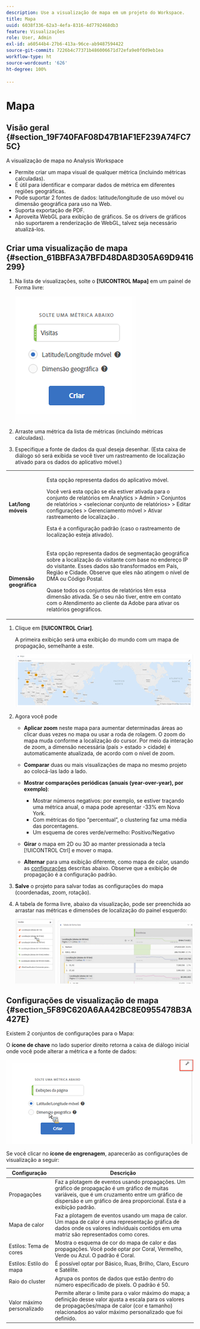 ```yaml
---
description: Use a visualização de mapa em um projeto do Workspace.
title: Mapa
uuid: 6038f336-62a3-4efa-8316-4d7792468db3
feature: Visualizações
role: User, Admin
exl-id: a60544b4-27b6-413a-96ce-ab9487594422
source-git-commit: 7226b4c77371b486006671d72efa9e0f0d9eb1ea
workflow-type: ht
source-wordcount: '626'
ht-degree: 100%

---
```


# Mapa

## Visão geral {#section_19F740FAF08D47B1AF1EF239A74FC75C}

A visualização de mapa no Analysis Workspace

* Permite criar um mapa visual de qualquer métrica (incluindo métricas calculadas).
* É útil para identificar e comparar dados de métrica em diferentes regiões geográficas.
* Pode suportar 2 fontes de dados: latitude/longitude de uso móvel ou dimensão geográfica para uso na Web.
* Suporta exportação de PDF.
* Aproveita WebGL para exibição de gráficos. Se os drivers de gráficos não suportarem a renderização de WebGL, talvez seja necessário atualizá-los.

## Criar uma visualização de mapa {#section_61BBFA3A7BFD48DA8D305A69D9416299}

1. Na lista de visualizações, solte o **[!UICONTROL Mapa]** em um painel de Forma livre:

   ![](assets/map-viz1.png)

1. Arraste uma métrica da lista de métricas (incluindo métricas calculadas).
1. Especifique a fonte de dados da qual deseja desenhar. (Esta caixa de diálogo só será exibida se você tiver um rastreamento de localização ativado para os dados do aplicativo móvel.)

<table id="table_CD54B433464B4282A7524FB187016C47"> 
 <tbody> 
  <tr> 
   <td colname="col1"> <p><b>Lat/long móveis</b> </p> </td> 
   <td colname="col2"> <p>Esta opção representa dados do aplicativo móvel. </p> <p>Você verá esta opção se ela estiver ativada para o conjunto de relatórios em <span class="ignoretag"> <span class="uicontrol"> Analytics </span> &gt; <span class="uicontrol"> Admin </span> &gt; <span class="uicontrol"> Conjuntos de relatórios </span> &gt; <span class="uicontrol"> &lt;selecionar conjunto de relatórios&gt; </span> &gt; <span class="uicontrol"> Editar configurações </span> &gt; <span class="uicontrol"> Gerenciamento móvel </span> &gt; <span class="uicontrol"> Ativar rastreamento de localização</span> </span>. </p> <p>Esta é a configuração padrão (caso o rastreamento de localização esteja ativado). </p> </td> 
  </tr> 
  <tr> 
   <td colname="col1"> <p><b>Dimensão geográfica</b> </p> </td> 
   <td colname="col2"> <p>Esta opção representa dados de segmentação geográfica sobre a localização do visitante com base no endereço IP do visitante. Esses dados são transformados em País, Região e Cidade. Observe que eles não atingem o nível de DMA ou Código Postal. </p> <p>Quase todos os conjuntos de relatórios têm essa dimensão ativada. Se o seu não tiver, entre em contato com o Atendimento ao cliente da Adobe para ativar os relatórios geográficos. </p> </td> 
  </tr> 
 </tbody> 
</table>

1. Clique em **[!UICONTROL Criar]**.

   A primeira exibição será uma exibição do mundo com um mapa de propagação, semelhante a este.

   ![](assets/bubble-world-view.png)

1. Agora você pode

   * **Aplicar zoom** neste mapa para aumentar determinadas áreas ao clicar duas vezes no mapa ou usar a roda de rolagem. O zoom do mapa muda conforme a localização do cursor. Por meio da interação de zoom, a dimensão necessária (país > estado > cidade) é automaticamente atualizada, de acordo com o nível de zoom.
   * **Comparar** duas ou mais visualizações de mapa no mesmo projeto ao colocá-las lado a lado.
   * **Mostrar comparações periódicas (anuais (year-over-year), por exemplo)**:

      * Mostrar números negativos: por exemplo, se estiver traçando uma métrica anual, o mapa pode apresentar -33% em Nova York.
      * Com métricas do tipo “percentual”, o clustering faz uma média das porcentagens.
      * Um esquema de cores verde/vermelho: Positivo/Negativo
   * **Girar** o mapa em 2D ou 3D ao manter pressionada a tecla [!UICONTROL Ctrl] e mover o mapa.

   * **Alternar** para uma exibição diferente, como mapa de calor, usando as [configurações](/help/analyze/analysis-workspace/visualizations/map-visualization.md#section_5F89C620A6AA42BC8E0955478B3A427E) descritas abaixo. Observe que a exibição de propagação é a configuração padrão.


1. **Salve** o projeto para salvar todas as configurações do mapa (coordenadas, zoom, rotação).
1. A tabela de forma livre, abaixo da visualização, pode ser preenchida ao arrastar nas métricas e dimensões de localização do painel esquerdo:

   ![](assets/location-dimensions.png)

## Configurações de visualização de mapa {#section_5F89C620A6AA42BC8E0955478B3A427E}

Existem 2 conjuntos de configurações para o Mapa:

O **ícone de chave** no lado superior direito retorna a caixa de diálogo inicial onde você pode alterar a métrica e a fonte de dados:

![](assets/map-wrench.png)

Se você clicar no **ícone de engrenagem**, aparecerão as configurações de visualização a seguir:

| Configuração | Descrição |
|--- |--- |
| Propagações | Faz a plotagem de eventos usando propagações. Um gráfico de propagação é um gráfico de muitas variáveis, que é um cruzamento entre um gráfico de dispersão e um gráfico de área proporcional. Esta é a exibição padrão. |
| Mapa de calor | Faz a plotagem de eventos usando um mapa de calor. Um mapa de calor é uma representação gráfica de dados onde os valores individuais contidos em uma matriz são representados como cores. |
| Estilos: Tema de cores | Mostra o esquema de cor do mapa de calor e das propagações. Você pode optar por Coral, Vermelho, Verde ou Azul. O padrão é Coral. |
| Estilos: Estilo do mapa | É possível optar por Básico, Ruas, Brilho, Claro, Escuro e Satélite. |
| Raio do cluster | Agrupa os pontos de dados que estão dentro do número especificado de pixels. O padrão é 50. |
| Valor máximo personalizado | Permite alterar o limite para o valor máximo do mapa; a definição desse valor ajusta a escala para os valores de propagações/mapa de calor (cor e tamanho) relacionados ao valor máximo personalizado que foi definido. |
